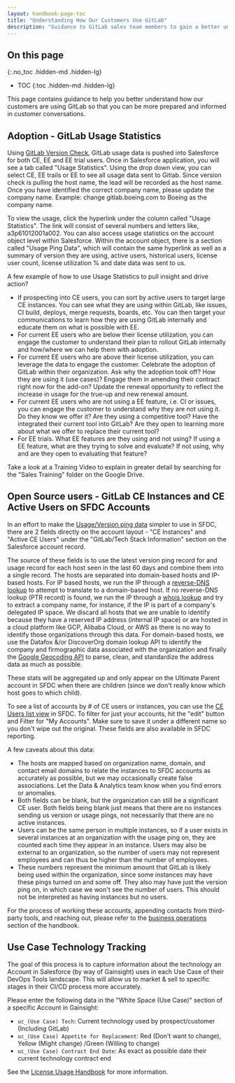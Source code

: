 ```yaml
---
layout: handbook-page-toc
title: "Understanding How Our Customers Use GitLab"
description: "Guidance to GitLab sales team members to gain a better understanding of how customers are using GitLab"
---
```


## On this page
{:.no_toc .hidden-md .hidden-lg}

- TOC
{:toc .hidden-md .hidden-lg}

This page contains guidance to help you better understand how our customers are using GitLab so that you can be more prepared and informed in customer conversations. 

## Adoption - GitLab Usage Statistics

Using [GitLab Version Check](/handbook/sales/process/version-check/), GitLab usage data is pushed into Salesforce for both CE, EE and EE trial users.
Once in Salesforce application, you will see a tab called "Usage Statistics".
Using the drop down view, you can select CE, EE trails or EE to see all usage data sent to Gitlab.
Since version check is pulling the host name, the lead will be recorded as the host name.  Once you have identified the correct company name, please update the company name.
Example: change gitlab.boeing.com to Boeing as the company name.

To view the usage, click the hyperlink under the column called "Usage Statistics".
The link will consist of several numbers and letters like, a3p61012001a002.
You can also access usage statistics on the account object level within Salesforce.
Within the account object, there is a section called "Usage Ping Data", which will contain the same hyperlink as well as a summary of version they are using, active users, historical users, license user count, license utilization % and date data was sent to us.

A few example of how to use Usage Statistics to pull insight and drive action?
* If prospecting into CE users, you can sort by active users to target large CE instances.
You can see what they are using within GitLab, like issues, CI build, deploys, merge requests, boards, etc.
You can then target your communications to learn how they are using GitLab internally and educate them on what is possible with EE.
* For current EE users who are below their license utilization, you can engage the customer to understand their plan to rollout GitLab internally and how/where we can help them with adoption.
* For current EE users who are above their license utilization, you can leverage the data to engage the customer.
Celebrate the adoption of GitLab within their organization.  Ask why the adoption took off?  How they are using it (use cases)? Engage them in amending their contract right now for the add-on?
Update the renewal opportunity to reflect the increase in usage for the true-up and new renewal amount.
* For current EE users who are not using a EE feature, i.e. CI or issues, you can engage the customer to understand why they are not using it.
Do they know we offer it?
Are they using a competitive tool?
Have the integrated their current tool into GitLab?
Are they open to learning more about what we offer to replace their current tool?
* For EE trials.
What EE features are they using and not using?
If using a EE feature, what are they trying to solve and evaluate?
If not using, why and are they open to evaluating that feature?

Take a look at a Training Video to explain in greater detail by searching for the "Sales Training" folder on the Google Drive.

## Open Source users - GitLab CE Instances and CE Active Users on SFDC Accounts

In an effort to make the [Usage/Version ping data](https://docs.gitlab.com/ee/administration/settings/usage_statistics.html) simpler to use in SFDC, there are 2 fields directly on the account layout - "CE Instances" and "Active CE Users" under the "GitLab/Tech Stack Information" section on the Salesforce account record.

The source of these fields is to use the latest version ping record for and usage record for each host seen in the last 60 days and combine them into a single record.
The hosts are separated into domain-based hosts and IP-based hosts.
For IP based hosts, we run the IP through a [reverse-DNS lookup](https://en.wikipedia.org/wiki/Reverse_DNS_lookup) to attempt to translate to a domain-based host.
If no reverse-DNS lookup (PTR record) is found, we run the IP through a [whois lookup](https://en.wikipedia.org/wiki/WHOIS) and try to extract a company name, for instance, if the IP is part of a company's delegated IP space.
We discard all hosts that we are unable to identify because they have a reserved IP address (internal IP space) or are hosted in a cloud platform like GCP, Alibaba Cloud, or AWS as there is no way to identify those organizations through this data.
For domain-based hosts, we use the Datafox &/or DiscoverOrg domain lookup API to identify the company and firmographic data associated with the organization and finally the [Google Geocoding API](https://developers.google.com/maps/documentation/geocoding/start) to parse, clean, and standardize the address data as much as possible.

These stats will be aggregated up and only appear on the Ultimate Parent account in SFDC when there are children (since we don't really know which host goes to which child).

To see a list of accounts by # of CE users or instances, you can use the [CE Users list view](https://na34.salesforce.com/001?fcf=00B61000004XccM) in SFDC.
To filter for just your accounts, hit the "edit" button and Filter for "My Accounts".
Make sure to save it under a different name so you don't wipe out the original.
These fields are also available in SFDC reporting.

A few caveats about this data:
* The hosts are mapped based on organization name, domain, and contact email domains to relate the instances to SFDC accounts as accurately as possible, but we may occasionally create false associations.
Let the Data & Analytics team know when you find errors or anomalies.
* Both fields can be blank, but the organization can still be a significant CE user.
Both fields being blank just means that there are no instances sending us version or usage pings, not necessarily that there are no active instances.
* Users can be the same person in multiple instances, so if a user exists in several instances at an organization with the usage ping on, they are counted each time they appear in an instance.
Users may also be external to an organization, so the number of users may not represent employees and can thus be higher than the number of employees.
* These numbers represent the minimum amount that GitLab is likely being used within the organization, since some instances may have these pings turned on and some off.
They also may have just the version ping on, in which case we won't see the number of users.
This should not be interpreted as having instances but no users.

For the process of working these accounts, appending contacts from third-party tools, and reaching out, please refer to the [business operations](/handbook/business-technology/) section of the handbook.

## Use Case Technology Tracking

The goal of this process is to capture information about the technology an Account in Salesforce (by way of Gainsight) uses in each Use Case of their DevOps Tools landscape. This will allow us to market & sell to specific stages in their CI/CD process more accurately.

Please enter the following data in the "White Space (Use Case)" section of a specific Account in Gainsight:

- `uc_(Use Case) Tech`: Current technology used by prospect/customer (Including GitLab)
- `uc_(Use Case) Appetite for Replacement`: Red (Don't want to change), Yellow (Might change) /Green (Willing to change)
- `uc_(Use Case) Contract End Date`: As exact as possible date their current technology contract end


See the [License Usage Handbook](/handbook/sales/field-operations/sales-systems/license-usage-app/) for more information. 
